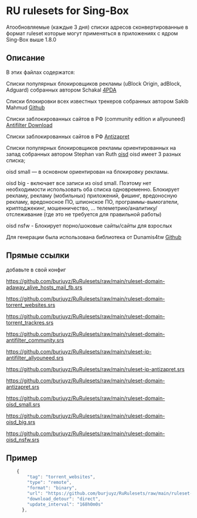 
# RU rulesets for Sing-Box



Атообновляемые (каждые 3 дня) списки адресов сконвертированные в формат ruleset которые могут применяться в приложениях с ядром Sing-Box выше 1.8.0
## Описание
В этих файлах содержатся:

Списки популярных блокировщиков рекламы (uBlock Origin, adBlock, Adguard) собранных автором Schakal [4PDA](https://4pda.to/forum/index.php?showtopic=275091&st=8000#Spoil-89665467-4) 

Списки блокировки всех известных трекеров собранных автором Sakib Mahmud [Github](https://github.com/SM443/Pi-hole-Torrent-Blocklist)  

Списки заблокированных сайтов в РФ (community edition и allyouneed) [Antifilter Download](https://community.antifilter.download)

Списки заблокированных сайтов в РФ [Antizapret](https://github.com/zapret-info/z-i)

Списки популярных блокировщиков рекламы ориентированных на запад собранных автором Stephan van Ruth [oisd](https://oisd.nl/setup) 
oisd имеет 3 разных списка;

oisd small — в основном ориентирован на блокировку рекламы.

oisd big -  включает все записи из oisd small. Поэтому нет необходимости использовать оба списка одновременно.
Блокирует рекламу, рекламу (мобильных) приложений, фишинг, вредоносную рекламу, вредоносное ПО, шпионское ПО, программы-вымогатели, криптоджекинг, мошенничество, ... телеметрию/аналитику/отслеживание (где это не требуется для правильной работы)

oisd nsfw - Блокирует порно/шоковые сайты/сайты для взрослых

Для генерации была использована библиотека от Dunamis4tw [Github](https://github.com/Dunamis4tw/generate-geoip-geosite)
## Прямые ссылки

добавьте в свой конфиг

https://github.com/burjuyz/RuRulesets/raw/main/ruleset-domain-adaway_alive_hosts_mail_fb.srs

https://github.com/burjuyz/RuRulesets/raw/main/ruleset-domain-torrent_websites.srs

https://github.com/burjuyz/RuRulesets/raw/main/ruleset-domain-torrent_trackres.srs

https://github.com/burjuyz/RuRulesets/raw/main/ruleset-domain-antifilter_community.srs

https://github.com/burjuyz/RuRulesets/raw/main/ruleset-ip-antifilter_allyouneed.srs

https://github.com/burjuyz/RuRulesets/raw/main/ruleset-ip-antizapret.srs

https://github.com/burjuyz/RuRulesets/raw/main/ruleset-domain-antizapret.srs

https://github.com/burjuyz/RuRulesets/raw/main/ruleset-domain-oisd_small.srs

https://github.com/burjuyz/RuRulesets/raw/main/ruleset-domain-oisd_big.srs

https://github.com/burjuyz/RuRulesets/raw/main/ruleset-domain-oisd_nsfw.srs

## Пример

```javascript
    {
        "tag": "torrent_websites",
        "type": "remote",
        "format": "binary",
        "url": "https://github.com/burjuyz/RuRulesets/raw/main/ruleset-domain-torrent_websites.srs",
        "download_detour": "direct",
        "update_interval": "168h0m0s"
      },
```

